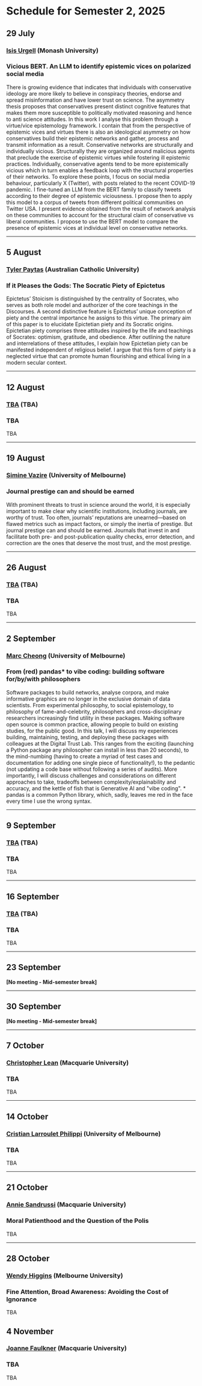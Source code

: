 # Schedule for Semester 2, 2025

## 29 July
### [Isis Urgell](https://philpeople.org/profiles/isis-urgell-2) (Monash University)
### Vicious BERT. An LLM to identify epistemic vices on polarized social media 

There is growing evidence that indicates that individuals with conservative ideology are more likely to believe in conspiracy theories, endorse and spread misinformation and have lower trust on science. The asymmetry thesis proposes that conservatives present distinct cognitive features that makes them more susceptible to politically motivated reasoning and hence to anti science attitudes. In this work I analyse this problem through a virtue/vice epistemology framework. I contain that from the perspective of epistemic vices and virtues there is also an ideological asymmetry on how conservatives build their epistemic networks and gather, process and transmit information as a result. Conservative networks are structurally and individually vicious. Structurally they are organized around malicious agents that preclude the exercise of epistemic virtues while fostering ill epistemic practices. Individually, conservative agents tend to be more epistemically vicious which in turn enables a feedback loop with the structural properties of their networks. To explore these points, I focus on social media behaviour, particularly X (Twitter), with posts related to the recent COVID-19 pandemic. I fine-tuned an LLM from the BERT family to classify tweets according to their degree of epistemic viciousness. I propose then to apply this model to a corpus of tweets from different political communities on Twitter USA. I present evidence obtained from the result of network analysis on these communities to account for the structural claim of conservative vs liberal communities. I propose to use the BERT model to compare the presence of epistemic vices at individual level on conservative networks.

---

## 5 August
### [Tyler Paytas](https://www.tylerpaytas.com/) (Australian Catholic University)
### If it Pleases the Gods: The Socratic Piety of Epictetus

Epictetus’ Stoicism is distinguished by the centrality of Socrates, who serves as both role model and authorizer of the core teachings in the Discourses. A second distinctive feature is Epictetus’ unique conception of piety and the central importance he assigns to this virtue. The primary aim of this paper is to elucidate Epictetian piety and its Socratic origins. Epictetian piety comprises three attitudes inspired by the life and teachings of Socrates: optimism, gratitude, and obedience. After outlining the nature and interrelations of these attitudes, I explain how Epictetian piety can be manifested independent of religious belief. I argue that this form of piety is a neglected virtue that can promote human flourishing and ethical living in a modern secular context. 

---

## 12 August
### [TBA]() (TBA)
### TBA

TBA

---

## 19 August
### [Simine Vazire](https://www.simine.com/) (University of Melbourne)
### Journal prestige can and should be earned

With prominent threats to trust in science around the world, it is especially important to make clear why scientific institutions, including journals, are worthy of trust. Too often, journals’ reputations are unearned—based on flawed metrics such as impact factors, or simply the inertia of prestige. But journal prestige can and should be earned. Journals that invest in and facilitate both pre- and post-publication quality checks, error detection, and correction are the ones that deserve the most trust, and the most prestige.

---

## 26 August
### [TBA]() (TBA)
### TBA 

TBA

---

## 2 September
### [Marc Cheong](https://findanexpert.unimelb.edu.au/profile/862627-marc-cheong) (University of Melbourne) 
### From (red) pandas* to vibe coding: building software for/by/with philosophers

Software packages to build networks, analyse corpora, and make informative graphics are no longer in the exclusive domain of data scientists. From experimental philosophy, to social epistemology, to philosophy of fame-and-celebrity, philosophers and cross-disciplinary researchers increasingly find utility in these packages. Making software open source is common practice, allowing people to build on existing studies, for the public good. In this talk, I will discuss my experiences building, maintaining, testing, and deploying these packages with colleagues at the Digital Trust Lab. This ranges from the exciting (launching a Python package any philosopher can install in less than 20 seconds), to the mind-numbing (having to create a myriad of test cases and documentation for adding one single piece of functionality!), to the pedantic (not updating a code base without following a series of audits). More importantly, I will discuss challenges and considerations on different approaches to take, tradeoffs between complexity/explainability and accuracy, and the kettle of fish that is Generative AI and "vibe coding". * pandas is a common Python library, which, sadly, leaves me red in the face every time I use the wrong syntax.

---

## 9 September
### [TBA]() (TBA)
### TBA

TBA

---

## 16 September
### [TBA]() (TBA)
### TBA

TBA

---

## 23 September

**[No meeting - Mid-semester break]**

---

## 30 September

**[No meeting - Mid-semester break]**

---

## 7 October
### [Christopher Lean](https://christopherhlean.weebly.com/) (Macquarie University)
### TBA

TBA

---

## 14 October
### [Cristian Larroulet Philippi](https://www.cai.cam.ac.uk/people/dr-cristian-larroulet-philippi) (University of Melbourne)
### TBA

TBA

---

## 21 October
### [Annie Sandrussi](https://researchers.mq.edu.au/en/persons/annie-sandrussi) (Macquarie University)
### Moral Patienthood and the Question of the Polis

TBA

---

## 28 October
### [Wendy Higgins](https://findanexpert.unimelb.edu.au/profile/1102472-wendy-higgins) (Melbourne University)
### Fine Attention, Broad Awareness: Avoiding the Cost of Ignorance

TBA

## 4 November
### [Joanne Faulkner](https://researchers.mq.edu.au/en/persons/joanne-faulkner) (Macquarie University)
### TBA

TBA

<!-- > Abstract [TBC] -->
